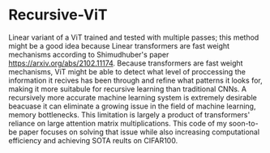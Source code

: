 # Recursive-ViT
Linear variant of a ViT trained and tested with multiple passes; this method might be a good idea because Linear transformers are fast weight mechanisms according to 
Shimudhuber's paper https://arxiv.org/abs/2102.11174. Because transformers are fast weight mechanisms, ViT might be able to detect what level of proccessing the information it 
recives has been through and refine what patterns it looks for, making it more suitabule for recursive learning than traditional CNNs. A recursively more accurate machine learning 
system is extremely desirable beacuase it can eliminate a growing issue in the field of machine learning, memory bottlenecks. This limitation is largely a product of transformers' 
reliance on large attention matrix multiplications. This code of my soon-to-be paper focuses on solving that issue while also increasing computational  efficiency and 
achieving SOTA reults on CIFAR100.

